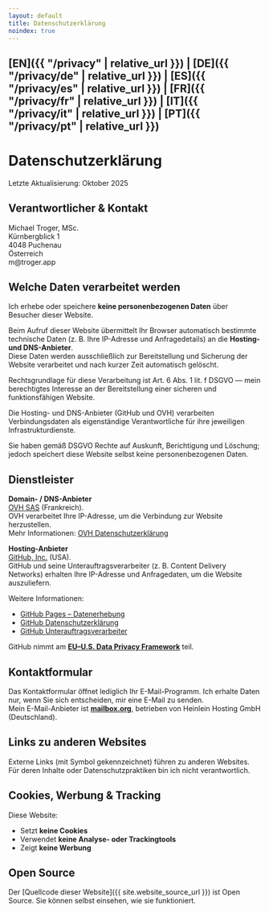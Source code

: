 ```yaml
---
layout: default
title: Datenschutzerklärung
noindex: true
---
```

## [EN]({{ "/privacy" | relative_url }}) | [DE]({{ "/privacy/de" | relative_url }}) | [ES]({{ "/privacy/es" | relative_url }}) | [FR]({{ "/privacy/fr" | relative_url }}) | [IT]({{ "/privacy/it" | relative_url }}) | [PT]({{ "/privacy/pt" | relative_url }})

# Datenschutzerklärung
Letzte Aktualisierung: Oktober 2025

## Verantwortlicher & Kontakt
Michael Troger, MSc.  
Kürnbergblick 1  
4048 Puchenau  
Österreich  
&#109;&#64;&#116;&#114;&#111;&#103;&#101;&#114;&#46;&#97;&#112;&#112;  

## Welche Daten verarbeitet werden
Ich erhebe oder speichere **keine personenbezogenen Daten** über Besucher dieser Website.

Beim Aufruf dieser Website übermittelt Ihr Browser automatisch bestimmte technische Daten (z. B. Ihre IP-Adresse und Anfragedetails) an die **Hosting- und DNS-Anbieter**.  
Diese Daten werden ausschließlich zur Bereitstellung und Sicherung der Website verarbeitet und nach kurzer Zeit automatisch gelöscht.

Rechtsgrundlage für diese Verarbeitung ist Art. 6 Abs. 1 lit. f DSGVO — mein berechtigtes Interesse an der Bereitstellung einer sicheren und funktionsfähigen Website.

Die Hosting- und DNS-Anbieter (GitHub und OVH) verarbeiten Verbindungsdaten als eigenständige Verantwortliche für ihre jeweiligen Infrastrukturdienste.

Sie haben gemäß DSGVO Rechte auf Auskunft, Berichtigung und Löschung; jedoch speichert diese Website selbst keine personenbezogenen Daten.

## Dienstleister

**Domain- / DNS-Anbieter**  
[OVH SAS](https://www.ovhcloud.com) (Frankreich).  
OVH verarbeitet Ihre IP-Adresse, um die Verbindung zur Website herzustellen.  
Mehr Informationen: [OVH Datenschutzerklärung](https://www.ovhcloud.com/de/terms-and-conditions/privacy-policy/)

**Hosting-Anbieter**  
[GitHub, Inc.](https://github.com) (USA).  
GitHub und seine Unterauftragsverarbeiter (z. B. Content Delivery Networks) erhalten Ihre IP-Adresse und Anfragedaten, um die Website auszuliefern.  

Weitere Informationen:  
- [GitHub Pages – Datenerhebung](https://docs.github.com/en/pages/getting-started-with-github-pages/about-github-pages#data-collection)  
- [GitHub Datenschutzerklärung](https://docs.github.com/en/site-policy/privacy-policies/github-general-privacy-statement)  
- [GitHub Unterauftragsverarbeiter](https://docs.github.com/en/site-policy/privacy-policies/github-subprocessors)  

GitHub nimmt am **[EU–U.S. Data Privacy Framework](https://www.dataprivacyframework.gov)** teil.

## Kontaktformular
Das Kontaktformular öffnet lediglich Ihr E-Mail-Programm. Ich erhalte Daten nur, wenn Sie sich entscheiden, mir eine E-Mail zu senden.  
Mein E-Mail-Anbieter ist **[mailbox.org](https://mailbox.org)**, betrieben von Heinlein Hosting GmbH (Deutschland).

## Links zu anderen Websites
Externe Links (mit Symbol gekennzeichnet) führen zu anderen Websites. Für deren Inhalte oder Datenschutzpraktiken bin ich nicht verantwortlich.

## Cookies, Werbung & Tracking
Diese Website:  
- Setzt **keine Cookies**  
- Verwendet **keine Analyse- oder Trackingtools**  
- Zeigt **keine Werbung**

## Open Source
Der [Quellcode dieser Website]({{ site.website_source_url }}) ist Open Source. Sie können selbst einsehen, wie sie funktioniert.